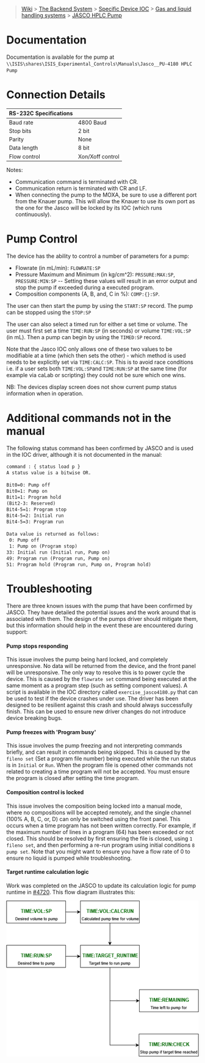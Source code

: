 > [Wiki](Home) > [The Backend System](The-Backend-System) > [Specific Device IOC](Specific-Device-IOC) > [Gas and liquid handling systems](Gas-And-Liquid-Handling-Systems) > [JASCO HPLC Pump](JASCO-PU--4180-HPLC-Pump)

# Documentation

Documentation is available for the pump at `\\ISIS\shares\ISIS_Experimental_Controls\Manuals\Jasco__PU-4180 HPLC Pump`

# Connection Details
  
|      RS-232C Specifications  |   |
|---------------|------------------|
|     Baud rate | 4800 Baud        |
|     Stop bits | 2 bit            |
|        Parity | None             |
|   Data length | 8 bit            |
|  Flow control | Xon/Xoff control |

Notes:
 - Communication command is terminated with CR.
 - Communication return is terminated with CR and LF.
 - When connecting the pump to the MOXA, be sure to use a different port from the Knauer pump.  This will allow the Knauer to use its own port as the one for the Jasco will be locked by its IOC (which runs continuously).

# Pump Control

The device has the ability to control a number of parameters for a pump:

- Flowrate (in mL/min): `FLOWRATE:SP`
- Pressure Maximum and Minimum (in kg/cm^2): `PRSSURE:MAX:SP`, `PRESSURE:MIN:SP`
-- Setting these values will result in an error output and stop the pump if exceeded during a executed program.
- Composition components (A, B, and, C in %): `COMP:{}:SP`.

The user can then start the pump by using the `START:SP` record. The pump can be stopped using the `STOP:SP`

The user can also select a timed run for either a set time or volume. The user must first set a time `TIME:RUN:SP` (in seconds) or volume `TIME:VOL:SP` (in mL). Then a pump can begin by using the `TIMED:SP` record. 

Note that the Jasco IOC only allows one of these two values to be modifiable at a time (which then sets the other) - which method is used needs to be explicitly set via `TIME:CALC:SP`. This is to avoid race conditions i.e. if a user sets both `TIME:VOL:SP`and `TIME:RUN:SP` at the same time (for example via caLab or scripting) they could not be sure which one wins.

NB: The devices display screen does not show current pump status information when in operation.

# Additional commands not in the manual

The following status command has been confirmed by JASCO and is used in the IOC driver, although it is not documented in the manual:
```
command : { status load p }
A status value is a bitwise OR.

Bit0=0: Pump off
Bit0=1: Pump on
Bit1=1: Program hold
(Bit2-3: Reserved)
Bit4-5=1: Program stop
Bit4-5=2: Initial run
Bit4-5=3: Program run

Data value is returned as follows:
 0: Pump off
 1: Pump on (Program stop)
33: Initial run (Initial run, Pump on)
49: Program run (Program run, Pump on)
51: Program hold (Program run, Pump on, Program hold)
```
# Troubleshooting

There are three known issues with the pump that have been confirmed by JASCO. They have detailed the potential issues and the work around that is associated with them. The design of the pumps driver should mitigate them, but this information should help in the event these are encountered during support:

#### Pump stops responding

This issue involves the pump being hard locked, and completely unresponsive. No data will be returned from the device, and the front panel will be unresponsive. The only way to resolve this is to power cycle the device. This is caused by the `flowrate set` command being executed at the same moment as a program step (such as setting component values). A script is available in the IOC directory called `exercise_jasco4180.py` that can be used to test if the device crashes under use. The driver has been designed to be resilient against this crash and should always successfully finish. This can be used to ensure new driver changes do not introduce device breaking bugs.

#### Pump freezes with 'Program busy'

This issue involves the pump freezing and not interpreting commands briefly, and can result in commands being skipped. This is caused by the `fileno set` (Set a program file number) being executed while the run status is in `Initial` or `Run`. When the program file is opened other commands not related to creating a time program will not be accepted. You must ensure the program is closed after setting the time program.

#### Composition control is locked

This issue involves the composition being locked into a manual mode, where no compositions will be accepted remotely, and the single channel (100% A, B, C, or, D) can only be switched using the front panel. This occurs when a time program has not been written correctly. For example, if the maximum number of lines in a program (64) has been exceeded or not closed. This should be resolved by first ensuring the file is closed, using `1 fileno set`, and then performing a re-run program using initial conditions `8 pump set`. Note that you might want to ensure you have a flow rate of 0 to ensure no liquid is pumped while troubleshooting.

#### Target runtime calculation logic

Work was completed on the JASCO to update its calculation logic for pump runtime in [#4720](https://github.com/ISISComputingGroup/IBEX/issues/4720). This flow diagram illustrates this:

![Runtime calculation logic](https://github.com/ISISComputingGroup/ibex_developers_manual/blob/master/images/jasco_runtime_logic_flow.png)
